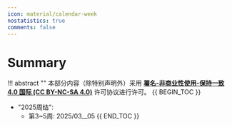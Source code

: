 ```yaml
---
icon: material/calendar-week
nostatistics: true
comments: false
---
```

# Summary
!!! abstract ""
    本部分内容（除特别声明外）采用 [**署名-非商业性使用-保持一致 4.0 国际 (CC BY-NC-SA 4.0)**](https://creativecommons.org/licenses/by-nc-sa/4.0/) 许可协议进行许可。
{{ BEGIN_TOC }}

- "2025周结":
    - 第3~5周: 2025/03__05
{{ END_TOC }}
